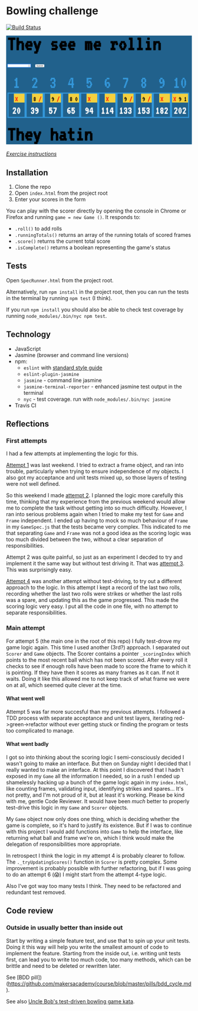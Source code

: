 # Bowling challenge

[![Build Status](https://travis-ci.org/Hives/bowling-challenge.svg?branch=master)](https://travis-ci.org/Hives/bowling-challenge)

<img src="images/screenshot.png" width=700>

*[Exercise instructions](instructions.md)*  

## Installation

1. Clone the repo
2. Open `index.html` from the project root
3. Enter your scores in the form

You can play with the scorer directly by opening the console in Chrome or Firefox and running `game = new Game ()`. It responds to:
- `.roll()` to add rolls
- `.runningTotals()` returns an array of the running totals of scored frames
- `.score()` returns the current total score
- `.isComplete()` returns a boolean representing the game's status

## Tests

Open `SpecRunner.html` from the project root.

Alternatively, run `npm install` in the project root, then you can run the tests in the terminal by running `npm test` (I think).

If you run `npm install` you should also be able to check test coverage by running `node_modules/.bin/nyc npm test`.

## Technology

- JavaScript
- Jasmine (browser and command line versions)
- npm:
    - `eslint` with [standard style guide](https://standardjs.com/)
    - `eslint-plugin-jasmine`
    - `jasmine` - command line jasmine
    - `jasmine-terminal-reporter` - enhanced jasmine test output in the terminal
    - `nyc` - test coverage. run with `node_modules/.bin/nyc jasmine`
- Travis CI

## Reflections

### First attempts

I had a few attempts at implementing the logic for this.

[Attempt 1](attempt-01/) was last weekend. I tried to extract a frame object, and ran into trouble, particularly when trying to ensure independence of my objects. I also got my acceptance and unit tests mixed up, so those layers of testing were not well defined.

So this weekend I made [attempt 2](attempt-02/). I planned the logic more carefully this time, thinking that my experience from the previous weekend would allow me to complete the task without getting into so much difficulty. However, I ran into serious problems again when I tried to make my test for `Game` and `Frame` independent. I ended up having to mock so much behaviour of `Frame` in my `GameSpec.js` that the tests became very complex. This indicated to me that separating `Game` and `Frame` was not a good idea as the scoring logic was too much divided between the two, without a clear separation of responsibilities.

Attempt 2 was quite painful, so just as an experiment I decded to try and implement it the same way but without test driving it. That was [attempt 3](attempt-03-no-tdd/). This was surprisingly easy.

[Attempt 4](attempt-04-no-tdd) was another attempt without test-driving, to try out a different approach to the logic. In this attempt I kept a record of the last two rolls, recording whether the last two rolls were strikes or whether the last rolls was a spare, and updating this as the game progressed. This made the scoring logic very easy. I put all the code in one file, with no attempt to separate responsibilities.

### Main attempt

For attempt 5 (the main one in the root of this repo) I fully test-drove my game logic again. This time I used another (3rd?) approach. I separated out `Scorer` and `Game` objects. The Scorer contains a pointer  `_scoringIndex` which points to the most recent ball which has not been scored. After every roll it checks to see if enough rolls have been made to score the frame to which it is pointing. If they have then it scores as many frames as it can. If not it waits. Doing it like this allowed me to not keep track of what frame we were on at all, which seemed quite clever at the time.

#### What went well

Attempt 5 was far more succesful than my previous attempts. I followed a TDD process with separate acceptance and unit test layers, iterating red->green->refactor without ever getting stuck or finding the program or tests too complicated to manage.

#### What went badly

I got so into thinking about the scoring logic I semi-consciously decided I wasn't going to make an interface. But then on Sunday night I decided that I really wanted to make an interface. At this point I discovered that I hadn't exposed in my `Game` all the information I needed, so in a rush I ended up shamelessly hacking up a bunch of the game logic again in my `index.html`, like counting frames, validating input, identifying strikes and spares... It's not pretty, and I'm not proud of it, but at least it's working. Please be kind with me, gentle Code Reviewer. It would have been *much* better to properly test-drive this logic in my `Game` and `Scorer` objects.

My `Game` object now only does one thing, which is deciding whether the game is complete, so it's hard to justify its existence. But if I was to continue with this project I would add functions into `Game` to help the interface, like returning what ball and frame we're on, which I think would make the delegation of responsibilities more appropriate.

In retrospect I think the logic in my attempt 4 is probably clearer to follow. The `._tryUpdatingScores()` function in `Scorer` is pretty complex. Some improvement is probably possible with further refactoring, but if I was going to do an attempt 6 (😱) I might start from the attempt 4-type logic.

Also I've got way too many tests I think. They need to be refactored and redundant test removed.

## Code review

### Outside in usually better than inside out

Start by writing a simple feature test, and use that to spin up your unit tests. Doing it this way will help you write the smallest amount of code to implement the feature. Starting from the inside out, i.e. writing unit tests first, can lead you to write too much code, too many methods, which can be brittle and need to be deleted or rewritten later.

See [BDD pill])(https://github.com/makersacademy/course/blob/master/pills/bdd_cycle.md).

See also [Uncle Bob's test-driven bowling game kata](http://butunclebob.com/ArticleS.UncleBob.TheBowlingGameKata).
